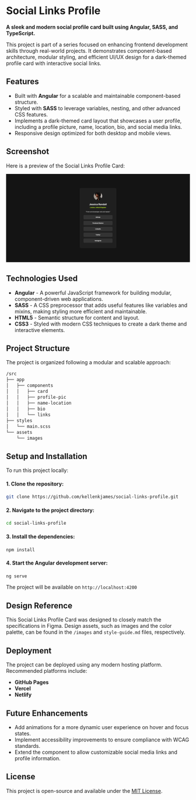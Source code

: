 # Social Links Profile

**A sleek and modern social profile card built using Angular, SASS, and TypeScript.**

This project is part of a series focused on enhancing frontend development skills through real-world projects. It demonstrates component-based architecture, modular styling, and efficient UI/UX design for a dark-themed profile card with interactive social links.

## Features

- Built with **Angular** for a scalable and maintainable component-based structure.
- Styled with **SASS** to leverage variables, nesting, and other advanced CSS features.
- Implements a dark-themed card layout that showcases a user profile, including a profile picture, name, location, bio, and social media links.
- Responsive design optimized for both desktop and mobile views.

## Screenshot

Here is a preview of the Social Links Profile Card:

![Social Links Profile Card Screenshot](./social-links/src/assets/images/final_screenshot.png)

## Technologies Used

- **Angular** - A powerful JavaScript framework for building modular, component-driven web applications.
- **SASS** - A CSS preprocessor that adds useful features like variables and mixins, making styling more efficient and maintainable.
- **HTML5** - Semantic structure for content and layout.
- **CSS3** - Styled with modern CSS techniques to create a dark theme and interactive elements.

## Project Structure

The project is organized following a modular and scalable approach:

```plaintext
/src
├── app
│   ├── components
│   │   ├── card
│   │   ├── profile-pic
│   │   ├── name-location
│   │   ├── bio
│   │   └── links
├── styles
│   └── main.scss
└── assets
    └── images
```

## Setup and Installation

To run this project locally:

#### 1. Clone the repository:
```bash
git clone https://github.com/kellenkjames/social-links-profile.git
```

#### 2. Navigate to the project directory:
```bash
cd social-links-profile
```

#### 3. Install the dependencies:
```bash
npm install
```

#### 4. Start the Angular development server:
```bash
ng serve
```

The project will be available on `http://localhost:4200`

## Design Reference
This Social Links Profile Card was designed to closely match the specifications in Figma. Design assets, such as images and the color palette, can be found in the `/images` and `style-guide.md` files, respectively.

## Deployment
The project can be deployed using any modern hosting platform. Recommended platforms include:
- **GitHub Pages**
- **Vercel**
- **Netlify**

## Future Enhancements
- Add animations for a more dynamic user experience on hover and focus states.
- Implement accessibility improvements to ensure compliance with WCAG standards.
- Extend the component to allow customizable social media links and profile information.

## License

This project is open-source and available under the [MIT License](LICENSE).
